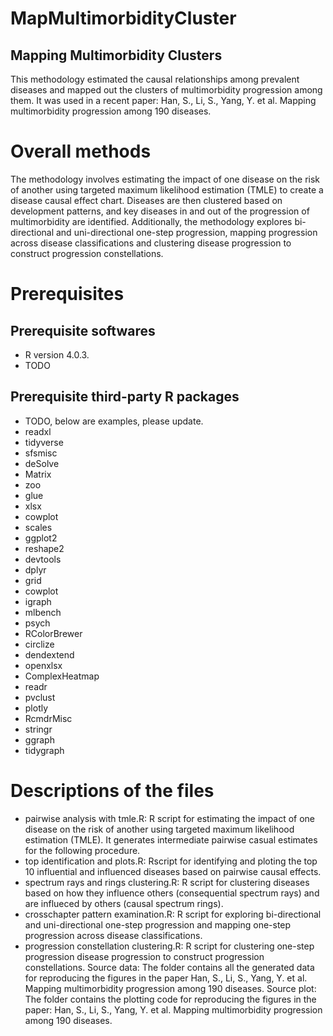# MapMultimorbidityCluster
## Mapping Multimorbidity Clusters
This methodology estimated the causal relationships among prevalent diseases and mapped out the clusters of multimorbidity progression among them. It was used in a recent paper: Han, S., Li, S., Yang, Y. et al. Mapping multimorbidity progression among 190 diseases.

# Overall methods

The methodology involves estimating the impact of one disease on the risk of another using targeted maximum likelihood estimation (TMLE) to create a disease causal effect chart. Diseases are then clustered based on development patterns, and key diseases in and out of the progression of multimorbidity are identified. Additionally, the methodology explores bi-directional and uni-directional one-step progression, mapping progression across disease classifications and clustering disease progression to construct progression constellations.

# Prerequisites
## Prerequisite softwares 
* R version 4.0.3.
* TODO
## Prerequisite third-party R packages
* TODO, below are examples, please update. 
* readxl
* tidyverse
* sfsmisc
* deSolve
* Matrix
* zoo
* glue
* xlsx
* cowplot
* scales
* ggplot2
* reshape2
* devtools
* dplyr
* grid
* cowplot
* igraph
* mlbench
* psych
* RColorBrewer
* circlize
* dendextend
* openxlsx
* ComplexHeatmap
* readr
* pvclust
* plotly
* RcmdrMisc
* stringr
* ggraph
* tidygraph

# Descriptions of the files
* pairwise analysis with tmle.R: R script for estimating the impact of one disease on the risk of another using targeted maximum likelihood estimation (TMLE). It generates intermediate pairwise casual estimates for the following procedure.
* top identification and plots.R: Rscript for identifying and ploting the top 10 influential and influenced diseases based on pairwise causal effects. 
* spectrum rays and rings clustering.R: R script for clustering diseases based on how they influence others (consequential spectrum rays) and are influeced by others (causal spectrum rings).
* crosschapter pattern examination.R: R script for exploring bi-directional and uni-directional one-step progression and mapping one-step progression across disease classifications.
* progression constellation clustering.R: R script for clustering one-step progression disease progression to construct progression constellations.
Source data: The folder contains all the generated data for reproducing the figures in the paper Han, S., Li, S., Yang, Y. et al. Mapping multimorbidity progression among 190 diseases.
Source plot: The folder contains the plotting code for reproducing the figures in the paper: Han, S., Li, S., Yang, Y. et al. Mapping multimorbidity progression among 190 diseases.

